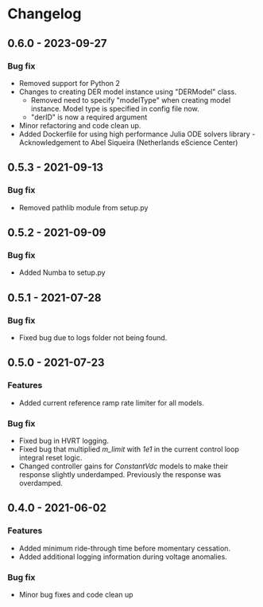 # Changelog

## 0.6.0 - 2023-09-27

### Bug fix

-   Removed support for Python 2
-   Changes to creating DER model instance using "DERModel" class.
    - Removed need to specify "modelType" when creating model instance. Model type is specified in config file now.
	- "derID" is now a required argument
-   Minor refactoring and code clean up.
-   Added Dockerfile for using high performance Julia ODE solvers library - Acknowledgement to Abel Siqueira (Netherlands eScience Center)

## 0.5.3 - 2021-09-13

### Bug fix

-   Removed pathlib module from setup.py

## 0.5.2 - 2021-09-09

### Bug fix

-   Added Numba to setup.py

## 0.5.1 - 2021-07-28

### Bug fix

-   Fixed bug due to logs folder not being found.

## 0.5.0 - 2021-07-23

### Features

-   Added current reference ramp rate limiter for all models.

### Bug fix

-   Fixed bug in HVRT logging.
-   Fixed bug that multiplied *m_limit* with *1e1* in the current control loop integral reset logic.
-   Changed controller gains for *ConstantVdc* models to make their response slightly underdamped. Previously the response was overdamped.

## 0.4.0 - 2021-06-02

### Features

-   Added minimum ride-through time before momentary cessation.
-   Added additional logging information during voltage anomalies.

### Bug fix

-   Minor bug fixes and code clean up
